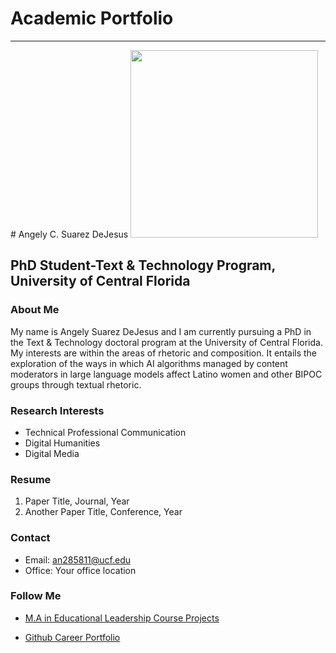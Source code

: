 # Academic Portfolio
---
<img align="left"> 
# Angely C. Suarez DeJesus
<img src="https://github.com/user-attachments/assets/ffe372ef-71ce-4491-8097-48fa7006a7ea" width="300" height="300"/>


## PhD Student-Text & Technology Program, University of Central Florida

### About Me
My name is Angely Suarez DeJesus and I am currently pursuing a PhD in the Text & Technology doctoral program at  the University of Central Florida. 
My interests are within the areas of rhetoric and composition. It entails the exploration of the ways in which AI algorithms managed by content moderators in large language models affect Latino women and other BIPOC groups  through textual rhetoric.

### Research Interests
- Technical Professional Communication
- Digital Humanities
- Digital Media

### Resume

1. Paper Title, Journal, Year
2. Another Paper Title, Conference, Year

### Contact

- Email: an285811@ucf.edu
- Office: Your office location

### Follow Me
- [M.A in Educational Leadership Course Projects](https://sites.google.com/view/angely-suarez-dejesus/home)

- [Github Career Portfolio](https://acsuarez84.github.io/Career-Portfolio/)
